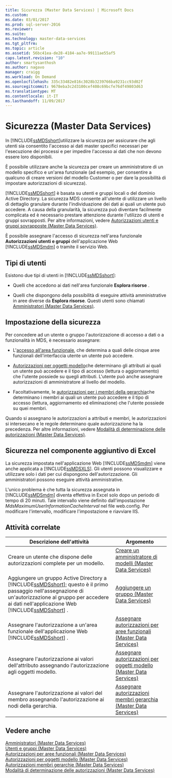 ```yaml
---
title: Sicurezza (Master Data Services) | Microsoft Docs
ms.custom: 
ms.date: 03/01/2017
ms.prod: sql-server-2016
ms.reviewer: 
ms.suite: 
ms.technology: master-data-services
ms.tgt_pltfrm: 
ms.topic: article
ms.assetid: 56bc41ea-de28-4184-aa7e-99111ae55af5
caps.latest.revision: "10"
author: smartysanthosh
ms.author: nagavo
manager: craigg
ms.workload: On Demand
ms.openlocfilehash: 335c33482e816c3028b3239766ba9231cc93d02f
ms.sourcegitcommit: 9678eba3c2d3100cef408c69bcfe76df49803d63
ms.translationtype: MT
ms.contentlocale: it-IT
ms.lasthandoff: 11/09/2017
---
```

# <a name="security-master-data-services"></a>Sicurezza (Master Data Services)
  In [!INCLUDE[ssMDSshort](../includes/ssmdsshort-md.md)]utilizzare la sicurezza per assicurare che agli utenti sia consentito l'accesso ai dati master specifici necessari per l'esecuzione dei processi e per impedire l'accesso ai dati che non devono essere loro disponibili.  
  
 È possibile utilizzare anche la sicurezza per creare un amministratore di un modello specifico e un'area funzionale (ad esempio, per consentire a qualcuno di creare versioni del modello Customer o per dare la possibilità di impostare autorizzazioni di sicurezza).  
  
 [!INCLUDE[ssMDSshort](../includes/ssmdsshort-md.md)] è basata su utenti e gruppi locali o del dominio Active Directory. La sicurezza MDS consente all'utente di utilizzare un livello di dettaglio granulare durante l'individuazione dei dati ai quali un utente può accedere. A causa della granularità, la sicurezza può diventare facilmente complicata ed è necessario prestare attenzione durante l'utilizzo di utenti e gruppi sovrapposti. Per altre informazioni, vedere [Autorizzazioni utenti e gruppi sovrapposte &#40;Master Data Services&#41;](../master-data-services/overlapping-user-and-group-permissions-master-data-services.md).  
  
 È possibile assegnare l'accesso di sicurezza nell'area funzionale **Autorizzazioni utenti e gruppi** dell'applicazione Web [!INCLUDE[ssMDSmdm](../includes/ssmdsmdm-md.md)] o tramite il servizio Web.  
  
## <a name="types-of-users"></a>Tipi di utenti  
 Esistono due tipi di utenti in [!INCLUDE[ssMDSshort](../includes/ssmdsshort-md.md)]:  
  
-   Quelli che accedono ai dati nell'area funzionale **Esplora risorse** .  
  
-   Quelli che dispongono della possibilità di eseguire attività amministrative in aree diverse da **Esplora risorse**. Questi utenti sono chiamati [Amministratori &#40;Master Data Services&#41;](../master-data-services/administrators-master-data-services.md).  
  
## <a name="how-to-set-security"></a>Impostazione della sicurezza  
 Per concedere ad un utente o gruppo l'autorizzazione di accesso a dati o a funzionalità in MDS, è necessario assegnare:  
  
-   L'[accesso all'area funzionale](../master-data-services/functional-area-permissions-master-data-services.md), che determina a quali delle cinque aree funzionali dell'interfaccia utente un utente può accedere.  
  
-   [Autorizzazioni per oggetti modello](../master-data-services/model-object-permissions-master-data-services.md)che determinano gli attributi ai quali un utente può accedere e il tipo di accesso (lettura o aggiornamento) che l'utente possiede su quegli attributi. L'utente può anche assegnare autorizzazioni di amministratore al livello del modello.  
  
-   Facoltativamente, le [autorizzazioni per i membri della gerarchia](../master-data-services/hierarchy-member-permissions-master-data-services.md)che determinano i membri ai quali un utente può accedere e il tipo di accesso (lettura, aggiornamento ed eliminazione) che l'utente possiede su quei membri.  
  
 Quando si assegnano le autorizzazioni a attributi e membri, le autorizzazioni si intersecano e le regole determinano quale autorizzazione ha la precedenza. Per altre informazioni, vedere [Modalità di determinazione delle autorizzazioni &#40;Master Data Services&#41;](../master-data-services/how-permissions-are-determined-master-data-services.md).  
  
## <a name="security-in-the-add-in-for-excel"></a>Sicurezza nel componente aggiuntivo di Excel  
 La sicurezza impostata nell'applicazione Web [!INCLUDE[ssMDSmdm](../includes/ssmdsmdm-md.md)] viene anche applicata a [!INCLUDE[ssMDSXLS](../includes/ssmdsxls-md.md)]. Gli utenti possono visualizzare e utilizzare solo i dati per cui dispongono dell'autorizzazione. Gli amministratori possono eseguire attività amministrative.  
  
 L'unico problema è che tutta la sicurezza assegnata in [!INCLUDE[ssMDSmdm](../includes/ssmdsmdm-md.md)] diventa effettiva in Excel solo dopo un periodo di tempo di 20 minuti. Tale intervallo viene definito dall'impostazione *MdsMaximumUserInformationCacheInterval* nel file web.config. Per modificare l'intervallo, modificare l'impostazione e riavviare IIS.  
  
## <a name="related-tasks"></a>Attività correlate  
  
|Descrizione dell'attività|Argomento|  
|----------------------|-----------|  
|Creare un utente che dispone delle autorizzazioni complete per un modello.|[Creare un amministratore di modelli &#40;Master Data Services&#41;](../master-data-services/create-a-model-administrator-master-data-services.md)|  
|Aggiungere un gruppo Active Directory a [!INCLUDE[ssMDSshort](../includes/ssmdsshort-md.md)]; questo è il primo passaggio nell'assegnazione di un'autorizzazione al gruppo per accedere ai dati nell'applicazione Web [!INCLUDE[ssMDSshort](../includes/ssmdsshort-md.md)] .|[Aggiungere un gruppo &#40;Master Data Services&#41;](../master-data-services/add-a-group-master-data-services.md)|  
|Assegnare l'autorizzazione a un'area funzionale dell'applicazione Web [!INCLUDE[ssMDSshort](../includes/ssmdsshort-md.md)] .|[Assegnare autorizzazioni per aree funzionali &#40;Master Data Services&#41;](../master-data-services/assign-functional-area-permissions-master-data-services.md)|  
|Assegnare l'autorizzazione ai valori dell'attributo assegnando l'autorizzazione agli oggetti modello.|[Assegnare autorizzazioni per oggetti modello &#40;Master Data Services&#41;](../master-data-services/assign-model-object-permissions-master-data-services.md)|  
|Assegnare l'autorizzazione ai valori del membro assegnando l'autorizzazione ai nodi della gerarchia.|[Assegnare autorizzazioni membri gerarchia &#40;Master Data Services&#41;](../master-data-services/assign-hierarchy-member-permissions-master-data-services.md)|  
  
## <a name="see-also"></a>Vedere anche  
 [Amministratori &#40;Master Data Services&#41;](../master-data-services/administrators-master-data-services.md)   
 [Utenti e gruppi &#40;Master Data Services&#41;](../master-data-services/users-and-groups-master-data-services.md)   
 [Autorizzazioni per aree funzionali &#40;Master Data Services&#41;](../master-data-services/functional-area-permissions-master-data-services.md)   
 [Autorizzazioni per oggetti modello &#40;Master Data Services&#41;](../master-data-services/model-object-permissions-master-data-services.md)   
 [Autorizzazioni membri gerarchie &#40;Master Data Services&#41;](../master-data-services/hierarchy-member-permissions-master-data-services.md)   
 [Modalità di determinazione delle autorizzazioni &#40;Master Data Services&#41;](../master-data-services/how-permissions-are-determined-master-data-services.md)  
  
  
